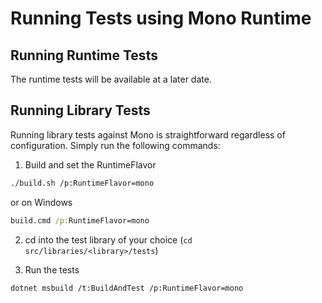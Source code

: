 # Running Tests using Mono Runtime

## Running Runtime Tests
The runtime tests will be available at a later date.

## Running Library Tests
Running library tests against Mono is straightforward regardless of configuration.  Simply run the following commands:

1. Build and set the RuntimeFlavor

```bash
./build.sh /p:RuntimeFlavor=mono
```
or on Windows
```bat
build.cmd /p:RuntimeFlavor=mono
```

2. cd into the test library of your choice (`cd src/libraries/<library>/tests`)

3. Run the tests

```
dotnet msbuild /t:BuildAndTest /p:RuntimeFlavor=mono
```
